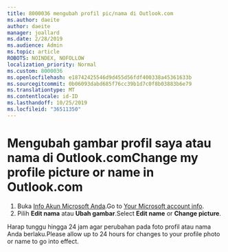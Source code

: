 ```yaml
---
title: 8000036 mengubah profil pic/nama di Outlook.com
ms.author: daeite
author: daeite
manager: joallard
ms.date: 2/28/2019
ms.audience: Admin
ms.topic: article
ROBOTS: NOINDEX, NOFOLLOW
localization_priority: Normal
ms.custom: 8000036
ms.openlocfilehash: e18742425546d9d455d56fdf400338a45361633b
ms.sourcegitcommit: 0b06093dabd685f76cc39b1d7c0f8b03883b6e79
ms.translationtype: MT
ms.contentlocale: id-ID
ms.lasthandoff: 10/25/2019
ms.locfileid: "36511350"
---
```

# <a name="change-my-profile-picture-or-name-in-outlookcom"></a><span data-ttu-id="77578-102">Mengubah gambar profil saya atau nama di Outlook.com</span><span class="sxs-lookup"><span data-stu-id="77578-102">Change my profile picture or name in Outlook.com</span></span>

1. <span data-ttu-id="77578-103">Buka [Info Akun Microsoft Anda](https://go.microsoft.com/fwlink/p/?linkid=860841).</span><span class="sxs-lookup"><span data-stu-id="77578-103">Go to [Your Microsoft account info](https://go.microsoft.com/fwlink/p/?linkid=860841).</span></span>
1. <span data-ttu-id="77578-104">Pilih **Edit nama** atau **Ubah gambar**.</span><span class="sxs-lookup"><span data-stu-id="77578-104">Select **Edit name** or **Change picture**.</span></span>

<span data-ttu-id="77578-105">Harap tunggu hingga 24 jam agar perubahan pada foto profil atau nama Anda berlaku.</span><span class="sxs-lookup"><span data-stu-id="77578-105">Please allow up to 24 hours for changes to your profile photo or name to go into effect.</span></span>